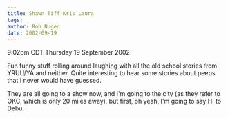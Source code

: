 ```yaml
---
title: Shawn Tiff Kris Laura
tags: 
author: Rob Nugen
date: 2002-09-19
---
```


<p class=date>9:02pm CDT Thursday 19 September 2002</p>

<p>Fun funny stuff rolling around laughing with all the old school
stories from YRUU/YA and neither.  Quite interesting to hear some
stories about peeps that I never would have guessed.</p>

<p>They are all going to a show now, and I'm going to the city (as
they refer to OKC, which is only 20 miles away), but first, oh yeah,
I'm going to say HI to Debu.</p>
